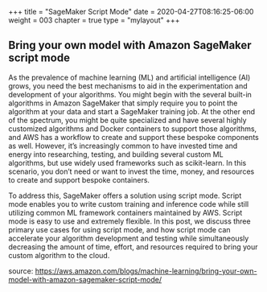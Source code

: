 +++
title = "SageMaker Script Mode"
date = 2020-04-27T08:16:25-06:00
weight = 003
chapter = true
type = "mylayout"
+++

## Bring your own model with Amazon SageMaker script mode

As the prevalence of machine learning (ML) and artificial intelligence (AI) grows, you need the best mechanisms to aid in the experimentation and development of your algorithms. You might begin with the several built-in algorithms in Amazon SageMaker that simply require you to point the algorithm at your data and start a SageMaker training job. At the other end of the spectrum, you might be quite specialized and have several highly customized algorithms and Docker containers to support those algorithms, and AWS has a workflow to create and support these bespoke components as well. However, it’s increasingly common to have invested time and energy into researching, testing, and building several custom ML algorithms, but use widely used frameworks such as scikit-learn. In this scenario, you don’t need or want to invest the time, money, and resources to create and support bespoke containers.

To address this, SageMaker offers a solution using script mode. Script mode enables you to write custom training and inference code while still utilizing common ML framework containers maintained by AWS. Script mode is easy to use and extremely flexible. In this post, we discuss three primary use cases for using script mode, and how script mode can accelerate your algorithm development and testing while simultaneously decreasing the amount of time, effort, and resources required to bring your custom algorithm to the cloud.


source: https://aws.amazon.com/blogs/machine-learning/bring-your-own-model-with-amazon-sagemaker-script-mode/